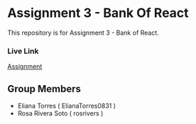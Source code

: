 # Assignment 3 - Bank Of React
This repository is for Assignment 3 - Bank of React.

### Live Link 
[Assignment ](https://johnnylaicode.github.io/bank-of-react-starter-code/)

## Group Members 

- Eliana Torres ( ElianaTorres0831 )
- Rosa Rivera Soto ( rosrivers )
